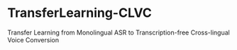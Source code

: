 # TransferLearning-CLVC
Transfer Learning from Monolingual ASR to Transcription-free Cross-lingual Voice Conversion
